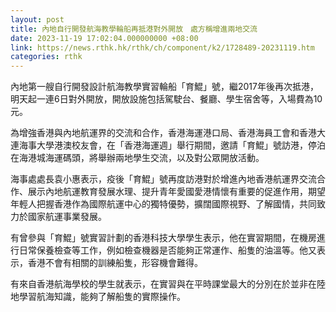 ```yaml
---
layout: post
title: 內地自行開發航海教學輪船再抵港對外開放　處方稱增進兩地交流
date: 2023-11-19 17:02:04.000000000 +08:00
link: https://news.rthk.hk/rthk/ch/component/k2/1728489-20231119.htm
categories: rthk
---
```


內地第一艘自行開發設計航海教學實習輪船「育鯤」號，繼2017年後再次抵港，明天起一連6日對外開放，開放設施包括駕駛台、餐廳、學生宿舍等，入場費為10元。

為增強香港與內地航運界的交流和合作，香港海運港口局、香港海員工會和香港大連海事大學港澳校友會，在「香港海運週」舉行期間，邀請「育鯤」號訪港，停泊在海港城海運碼頭，將舉辦兩地學生交流，以及對公眾開放活動。

海事處處長袁小惠表示，疫後「育鯤」號再度訪港對於增進內地香港航運界交流合作、展示內地航運教育發展水理、提升青年愛國愛港情懷有重要的促進作用，期望年輕人把握香港作為國際航運中心的獨特優勢，擴闊國際視野、了解國情，共同致力於國家航運事業發展。

有曾參與「育鯤」號實習計劃的香港科技大學學生表示，他在實習期間，在機房進行日常保養檢查等工作，例如檢查機器是否能夠正常運作、船隻的油溫等。他又表示，香港不會有相關的訓練船隻，形容機會難得。

有來自香港航海學校的學生就表示，在實習與在平時課堂最大的分別在於並非在陸地學習航海知識，能夠了解船隻的實際操作。
